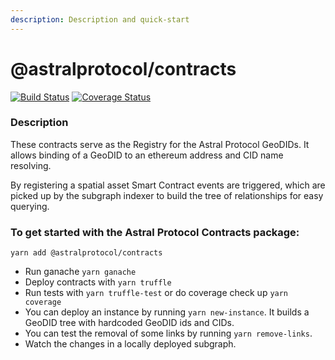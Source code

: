 ```yaml
---
description: Description and quick-start
---
```


# @astralprotocol/contracts

[![Build Status](https://www.travis-ci.com/AstralProtocol/astralprotocol.svg?branch=master)](https://www.travis-ci.com/AstralProtocol/astralprotocol) [![Coverage Status](https://coveralls.io/repos/github/AstralProtocol/astralprotocol/badge.svg?branch=master)](https://coveralls.io/github/AstralProtocol/astralprotocol?branch=master)

### **Description**

These contracts serve as the Registry for the Astral Protocol GeoDIDs. It allows binding of a GeoDID to an ethereum address and CID name resolving.

By registering a spatial asset Smart Contract events are triggered, which are picked up by the subgraph indexer to build the tree of relationships for easy querying.

### **To get started with the Astral Protocol Contracts package:**

`yarn add @astralprotocol/contracts`

* Run ganache `yarn ganache`
* Deploy contracts with `yarn truffle`
* Run tests with `yarn truffle-test` or do coverage check up `yarn coverage`
* You can deploy an instance by running `yarn new-instance`. It builds a GeoDID tree with hardcoded GeoDID ids and CIDs.
* You can test the removal of some links by running `yarn remove-links`.
* Watch the changes in a locally deployed subgraph.

